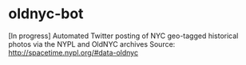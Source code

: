 # oldnyc-bot
[In progress] Automated Twitter posting of NYC geo-tagged historical photos via the NYPL and OldNYC archives
Source: http://spacetime.nypl.org/#data-oldnyc


